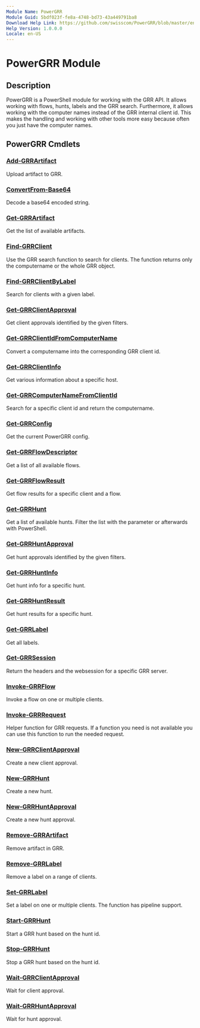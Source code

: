 ```yaml
---
Module Name: PowerGRR
Module Guid: 5bdf023f-fe8a-4748-bd73-43a449791ba8
Download Help Link: https://github.com/swisscom/PowerGRR/blob/master/en-us/PowerGRR-help.xml
Help Version: 1.0.0.0
Locale: en-US
---
```


# PowerGRR Module
## Description

PowerGRR is a PowerShell module for working with the GRR API. It allows
working with flows, hunts, labels and the GRR search. Furthermore, it allows
working with the computer names instead of the GRR internal client id. This
makes the handling and working with other tools more easy because often you
just have the computer names.

## PowerGRR Cmdlets
### [Add-GRRArtifact](Add-GRRArtifact.md)
Upload artifact to GRR.

### [ConvertFrom-Base64](ConvertFrom-Base64.md)
Decode a base64 encoded string.

### [Get-GRRArtifact](Get-GRRArtifact.md)
Get the list of available artifacts.

### [Find-GRRClient](Find-GRRClient.md)
Use the GRR search function to search for clients. The function returns only
the computername or the whole GRR object.

### [Find-GRRClientByLabel](Find-GRRClientByLabel.md)
Search for clients with a given label.

### [Get-GRRClientApproval](Get-GRRClientApproval.md)
Get client approvals identified by the given filters. 

### [Get-GRRClientIdFromComputerName](Get-GRRClientIdFromComputerName.md)
Convert a computername into the corresponding GRR client id.

### [Get-GRRClientInfo](Get-GRRClientInfo.md)
Get various information about a specific host.

### [Get-GRRComputerNameFromClientId](Get-GRRComputerNameFromClientId.md)
Search for a specific client id and return the computername.

### [Get-GRRConfig](Get-GRRConfig.md)
Get the current PowerGRR config.

### [Get-GRRFlowDescriptor](Get-GRRFlowDescriptor.md)
Get a list of all available flows.

### [Get-GRRFlowResult](Get-GRRFlowResult.md)
Get flow results for a specific client and a flow.

### [Get-GRRHunt](Get-GRRHunt.md)
Get a list of available hunts. Filter the list with the parameter or
afterwards with PowerShell.

### [Get-GRRHuntApproval](Get-GRRHuntApproval.md)
Get hunt approvals identified by the given filters. 

### [Get-GRRHuntInfo](Get-GRRHuntInfo.md)
Get hunt info for a specific hunt.

### [Get-GRRHuntResult](Get-GRRHuntResult.md)
Get hunt results for a specific hunt.

### [Get-GRRLabel](Get-GRRLabel.md)
Get all labels.

### [Get-GRRSession](Get-GRRSession.md)
Return the headers and the websession for a specific GRR server.

### [Invoke-GRRFlow](Invoke-GRRFlow.md)
Invoke a flow on one or multiple clients.

### [Invoke-GRRRequest](Invoke-GRRRequest.md)
Helper function for GRR requests. If a function you need is not available you
can use this function to run the needed request.

### [New-GRRClientApproval](New-GRRClientApproval.md)
Create a new client approval.

### [New-GRRHunt](New-GRRHunt.md)
Create a new hunt.

### [New-GRRHuntApproval](New-GRRHuntApproval.md)
Create a new hunt approval.

### [Remove-GRRArtifact](Remove-GRRArtifact.md)
Remove artifact in GRR.

### [Remove-GRRLabel](Remove-GRRLabel.md)
Remove a label on a range of clients.

### [Set-GRRLabel](Set-GRRLabel.md)
Set a label on one or multiple clients. The function has pipeline support.

### [Start-GRRHunt](Start-GRRHunt.md)
Start a GRR hunt based on the hunt id.

### [Stop-GRRHunt](Stop-GRRHunt.md)
Stop a GRR hunt based on the hunt id.

### [Wait-GRRClientApproval](Wait-GRRClientApproval.md)
Wait for client approval.

### [Wait-GRRHuntApproval](Wait-GRRHuntApproval.md)
Wait for hunt approval.
